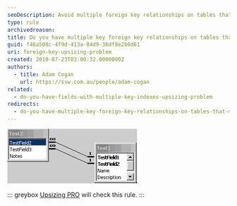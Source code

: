 ```yaml
---
seoDescription: Avoid multiple foreign key relationships on tables that map to fields of a different name, as it can lead to upsizing issues and complications.
type: rule
archivedreason:
title: Do you have multiple key foreign key relationships on tables that map to fields of a different name (Upsizing Problem)?
guid: f46a508c-4f9d-413a-84d9-36df8e2b0d61
uri: foreign-key-upsizing-problem
created: 2010-07-23T03:00:32.0000000Z
authors:
  - title: Adam Cogan
    url: https://ssw.com.au/people/adam-cogan
related:
  - do-you-have-fields-with-multiple-key-indexes-upsizing-problem
redirects:
  - do-you-have-multiple-key-foreign-key-relationships-on-tables-that-map-to-fields-of-a-different-name-(upsizing-problem)
---
```


![Figure: Multiple Foreign Key Relationships Different Names](MultipleForeignKeyRelationshipsDifferentNames.jpg)

<!--endintro-->

::: greybox
[Upsizing PRO](http://www.ssw.com.au/ssw/UpsizingPRO) will check this rule.
:::

